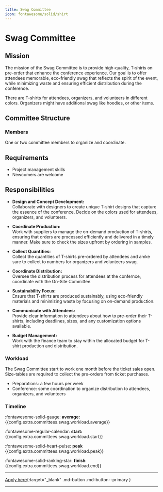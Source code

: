 ```yaml
---
title: Swag Committee
icon: fontawesome/solid/shirt
---
```


# Swag Committee

## Mission

The mission of the Swag Committee is to provide high-quality, T-shirts on pre-order that enhance the conference
experience.
Our goal is to offer attendees memorable, eco-friendly swag that reflects the spirit of the event, while minimizing
waste and ensuring efficient distribution during the conference.

There are T-shirts for attendees, organizers, and volunteers in different colors.
Organizers might have additional swag like hoodies, or other items.

## Committee Structure

### Members

One or two committee members to organize and coordinate.

## Requirements

* Project management skills
* Newcomers are welcome

## Responsibilities

- **Design and Concept Development:**  
  Collaborate with designers to create unique T-shirt designs that capture the essence of the conference. Decide on the
  colors used for attendees, organizers, and volunteers.

- **Coordinate Production:**  
  Work with suppliers to manage the on-demand production of T-shirts, ensuring that orders are processed efficiently and
  delivered in a timely manner. Make sure to check the sizes upfront by ordering in samples.

- **Collect Quantities:**  
  Collect the quantities of T-shirts pre-ordered by attendees and amke sure to collect to numbers for organizers and
  volunteers swag.

- **Coordinate Distribution:**  
  Oversee the distribution process for attendees at the confernce, coordinate with the On-Site Committee.

- **Sustainability Focus:**  
  Ensure that T-shirts are produced sustainably, using eco-friendly materials and minimizing waste by focusing on
  on-demand production.

- **Communicate with Attendees:**  
  Provide clear information to attendees about how to pre-order their T-shirts, including deadlines, sizes, and any
  customization options available.

- **Budget Management:**  
  Work with the finance team to stay within the allocated budget for T-shirt production and distribution.

### Workload

The Swag Committee start to work one month before the ticket sales open. 
Size-tables are required to collect the pre-orders from ticket purchases.

* Preparations: a few hours per week
* Conference: some coordination to organize distribution to attendees, organizers, and volunteers

### Timeline

:fontawesome-solid-gauge:  **average:**{{config.extra.committees.swag.workload.average}}

:fontawesome-regular-calendar:  **start:**{{config.extra.committees.swag.workload.start}}

:fontawesome-solid-heart-pulse: **peak** {{config.extra.committees.swag.workload.peak}}

:fontawesome-solid-ranking-star: **finish** {{config.extra.committees.swag.workload.end}}

---

[Apply here]({{config.extra.event.apply_url_committees}}){:target="_blank" .md-button .md-button--primary }

---
